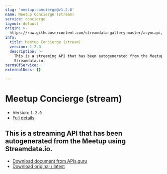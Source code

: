 ```yaml
---
slug: 'meetup:concierge@v1.2.0'
name: Meetup Concierge (stream)
service: concierge
layout: default
origin: >-
  https://raw.githubusercontent.com/streamdata-gallery-master/asyncapi/master/_listings/meetup/meetup-concierge-stream-async.md
info:
  title: Meetup Concierge (stream)
  version: 1.2.0
  description: >-
    This is a streaming API that has been autogenerated from the Meetup using
    Streamdata.io.
termsOfService: ''
externalDocs: {}

---
```

# Meetup Concierge (stream)

* Version: `1.2.0`
* [Full details](../html/meetup:concierge@v1.2.0.html)




## This is a streaming API that has been autogenerated from the Meetup using Streamdata.io.



* [Download document from APIs.guru](https://raw.githubusercontent.com/APIs-guru/asyncapi-directory/master/docs/APIs/meetup%3Aconcierge%40v1.2.0.yaml)
* [Download original / latest](https://raw.githubusercontent.com/streamdata-gallery-master/asyncapi/master/_listings/meetup/meetup-concierge-stream-async.md)

<script type="application/ld+json">
{
  "@context": "http://schema.org/",
  "@type": "WebAPI",
  "description": "This is a streaming API that has been autogenerated from the Meetup using Streamdata.io.",
  "documentation": "",

  "name": "Meetup Concierge (stream)"
}
</script>
